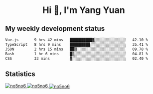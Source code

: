 <h1 align="center">Hi 👋, I'm Yang Yuan</h1>


## My weekly development status
<!--START_SECTION:waka-->

```txt
Vue.js       9 hrs 42 mins   ██████████▓░░░░░░░░░░░░░░   42.10 %
TypeScript   8 hrs 9 mins    █████████░░░░░░░░░░░░░░░░   35.41 %
JSON         2 hrs 15 mins   ██▒░░░░░░░░░░░░░░░░░░░░░░   09.78 %
Bash         1 hr 6 mins     █▒░░░░░░░░░░░░░░░░░░░░░░░   04.81 %
CSS          33 mins         ▓░░░░░░░░░░░░░░░░░░░░░░░░   02.40 %
```

<!--END_SECTION:waka-->

## Statistics
<a href="https://github.com/anuraghazra/github-readme-stats">
  <img src="https://github-readme-stats.vercel.app/api/top-langs/?username=no5no6&theme=dracula" alt="no5no6">
</a>
<a href="https://github.com/anuraghazra/github-readme-stats">
  <img src="https://github-readme-stats.vercel.app/api?username=no5no6&show_icons=true&theme=dracula&line_height=40" alt="no5no6">
</a>
<a href="https://github.com/anuraghazra/github-readme-stats">
  <img align="center" src="https://github-readme-streak-stats.herokuapp.com/?user=no5no6&theme=dracula" alt="no5no6" />
</a>